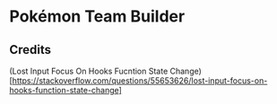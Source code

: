 # Pokémon Team Builder

## Credits
(Lost Input Focus On Hooks Fucntion State Change)[https://stackoverflow.com/questions/55653626/lost-input-focus-on-hooks-function-state-change]